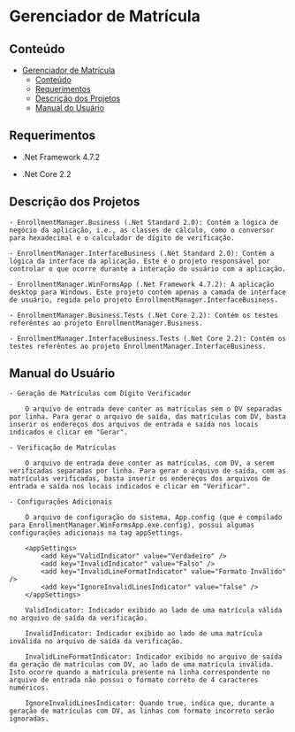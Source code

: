 # Gerenciador de Matrícula

## Conteúdo

- [Gerenciador de Matrícula](#gerenciador-de-matr%c3%adcula)
  - [Conteúdo](#conte%c3%bado)
  - [Requerimentos](#requerimentos)
  - [Descrição dos Projetos](#descri%c3%a7%c3%a3o-dos-projetos)
  - [Manual do Usuário](#manual-do-usu%c3%a1rio)

## Requerimentos

- .Net Framework 4.7.2
    
- .Net Core 2.2

## Descrição dos Projetos

    - EnrollmentManager.Business (.Net Standard 2.0): Contém a lógica de negócio da aplicação, i.e., as classes de cálculo, como o conversor para hexadecimal e o calculador de dígito de verificação.

    - EnrollmentManager.InterfaceBusiness (.Net Standard 2.0): Contém a lógica da interface da aplicação. Este é o projeto responsável por controlar o que ocorre durante a interação do usuário com a aplicação.

    - EnrollmentManager.WinFormsApp (.Net Framework 4.7.2): A aplicação desktop para Windows. Este projeto contém apenas a camada de interface de usuário, regida pelo projeto EnrollmentManager.InterfaceBusiness.

    - EnrollmentManager.Business.Tests (.Net Core 2.2): Contém os testes referêntes ao projeto EnrollmentManager.Business.

    - EnrollmentManager.InterfaceBusiness.Tests (.Net Core 2.2): Contém os testes referêntes ao projeto EnrollmentManager.InterfaceBusiness.

## Manual do Usuário

    - Geração de Matrículas com Dígito Verificador

        O arquivo de entrada deve conter as matrículas sem o DV separadas por linha. Para gerar o arquivo de saída, das matrículas com DV, basta inserir os endereços dos arquivos de entrada e saída nos locais indicados e clicar em "Gerar".

    - Verificação de Matrículas
        
        O arquivo de entrada deve conter as matrículas, com DV, a serem verificadas separadas por linha. Para gerar o arquivo de saída, com as matrículas verificadas, basta inserir os endereços dos arquivos de entrada e saída nos locais indicados e clicar em "Verificar".

    - Configurações Adicionais

        O arquivo de configuração do sistema, App.config (que é compilado para EnrollmentManager.WinFormsApp.exe.config), possui algumas configurações adicionais na tag appSettings.

        <appSettings>
            <add key="ValidIndicator" value="Verdadeiro" />
            <add key="InvalidIndicator" value="Falso" />
            <add key="InvalidLineFormatIndicator" value="Formato Inválido" />
            <add key="IgnoreInvalidLinesIndicator" value="false" />
        </appSettings>

        ValidIndicator: Indicador exibido ao lado de uma matrícula válida no arquivo de saída da verificação.
        
        InvalidIndicator: Indicador exibido ao lado de uma matrícula inválida no arquivo de saída da verificação.
        
        InvalidLineFormatIndicator: Indicador exibido no arquivo de saída da geração de matrículas com DV, ao lado de uma matrícula inválida. Isto ocorre quando a matrícula presente na linha correspondente no arquivo de entrada não possui o formato correto de 4 caracteres numéricos.
        
        IgnoreInvalidLinesIndicator: Quando true, indica que, durante a geração de matrículas com DV, as linhas com formato incorreto serão ignoradas.
